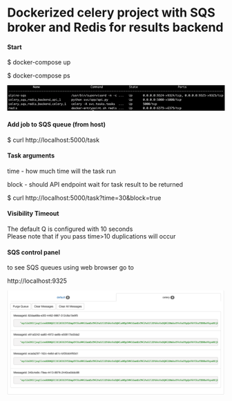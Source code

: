 # Dockerized celery project with SQS broker and Redis for results backend

#### Start

$ docker-compose up

$ docker-compose ps

![After up](svcs.png?raw=true "TFT screen")

#### Add job to SQS queue (from host)

$ curl http://localhost:5000/task

#### Task arguments

time - how much time will the task run

block - should API endpoint wait for task result to be returned 

$ curl http://localhost:5000/task?time=30&block=true

#### Visibility Timeout
The default Q is configured with 10 seconds  
Please note that if you pass time>10 duplications will occur

#### SQS control panel
to see SQS queues using web browser go to 

http://localhost:9325

![Messages in control panel](QQ.png?raw=true "TFT screen")

